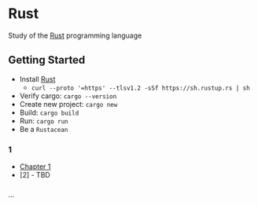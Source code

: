 # Rust

Study of the [Rust](https://www.rust-lang.org/) programming language

## Getting Started

- Install [Rust](https://www.rust-lang.org/learn/get-started)
  - `curl --proto '=https' --tlsv1.2 -sSf https://sh.rustup.rs | sh`
- Verify cargo: `cargo --version`
- Create new project: `cargo new`
- Build: `cargo build`
- Run: `cargo run`
- Be a `Rustacean`

### 1

- [Chapter 1](https://acary.github.io/rust/rust/presentation/index.html)
- [2] - TBD 

###

...
